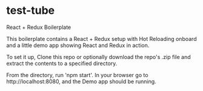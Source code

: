 # test-tube
React + Redux Boilerplate

This boilerplate contains a React + Redux setup with Hot Reloading onboard and 
a little demo app showing React and Redux in action.

To set it up, Clone this repo or optionally download the repo's .zip file and extract the contents to
a specified directory.

From the directory, run 'npm start'.
In your browser go to http://localhost:8080, and the Demo app should be running.


